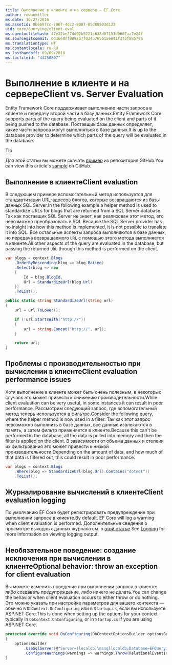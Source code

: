 ```yaml
---
title: Выполнение в клиенте и на сервере — EF Core
author: rowanmiller
ms.date: 10/27/2016
ms.assetid: 8b6697cc-7067-4dc2-8007-85d80503d123
uid: core/querying/client-eval
ms.openlocfilehash: 47e22be274d02b5221c638d07151d9607aa7e24f
ms.sourcegitcommit: 0d36e8ff0892b7f034b765b15e041f375f88579a
ms.translationtype: HT
ms.contentlocale: ru-RU
ms.lasthandoff: 09/09/2018
ms.locfileid: "44250807"
---
```

# <a name="client-vs-server-evaluation"></a><span data-ttu-id="77684-102">Выполнение в клиенте и на сервере</span><span class="sxs-lookup"><span data-stu-id="77684-102">Client vs. Server Evaluation</span></span>

<span data-ttu-id="77684-103">Entity Framework Core поддерживает выполнение части запроса в клиенте и передачу второй части в базу данных.</span><span class="sxs-lookup"><span data-stu-id="77684-103">Entity Framework Core supports parts of the query being evaluated on the client and parts of it being pushed to the database.</span></span> <span data-ttu-id="77684-104">Поставщик базы данных определяет, какие части запроса могут выполняться в базе данных.</span><span class="sxs-lookup"><span data-stu-id="77684-104">It is up to the database provider to determine which parts of the query will be evaluated in the database.</span></span>

> [!TIP]  
> <span data-ttu-id="77684-105">Для этой статьи вы можете скачать [пример](https://github.com/aspnet/EntityFramework.Docs/tree/master/samples/core/Querying) из репозитория GitHub.</span><span class="sxs-lookup"><span data-stu-id="77684-105">You can view this article's [sample](https://github.com/aspnet/EntityFramework.Docs/tree/master/samples/core/Querying) on GitHub.</span></span>

## <a name="client-evaluation"></a><span data-ttu-id="77684-106">Выполнение в клиенте</span><span class="sxs-lookup"><span data-stu-id="77684-106">Client evaluation</span></span>

<span data-ttu-id="77684-107">В следующем примере вспомогательный метод используется для стандартизации URL-адресов блогов, которые возвращаются из базы данных SQL Server.</span><span class="sxs-lookup"><span data-stu-id="77684-107">In the following example a helper method is used to standardize URLs for blogs that are returned from a SQL Server database.</span></span> <span data-ttu-id="77684-108">Так как поставщик SQL Server не знает, как реализован этот метод, его невозможно преобразовать в SQL.</span><span class="sxs-lookup"><span data-stu-id="77684-108">Because the SQL Server provider has no insight into how this method is implemented, it is not possible to translate it into SQL.</span></span> <span data-ttu-id="77684-109">Все остальные аспекты запроса выполняются в базе данных, но передача возвращаемого `URL` с помощью этого метода выполняется в клиенте.</span><span class="sxs-lookup"><span data-stu-id="77684-109">All other aspects of the query are evaluated in the database, but passing the returned `URL` through this method is performed on the client.</span></span>

<!-- [!code-csharp[Main](samples/core/Querying/Querying/ClientEval/Sample.cs?highlight=6)] -->
``` csharp
var blogs = context.Blogs
    .OrderByDescending(blog => blog.Rating)
    .Select(blog => new
    {
        Id = blog.BlogId,
        Url = StandardizeUrl(blog.Url)
    })
    .ToList();
```

<!-- [!code-csharp[Main](samples/core/Querying/Querying/ClientEval/Sample.cs)] -->
``` csharp
public static string StandardizeUrl(string url)
{
    url = url.ToLower();

    if (!url.StartsWith("http://"))
    {
        url = string.Concat("http://", url);
    }

    return url;
}
```

## <a name="client-evaluation-performance-issues"></a><span data-ttu-id="77684-110">Проблемы с производительностью при вычислении в клиенте</span><span class="sxs-lookup"><span data-stu-id="77684-110">Client evaluation performance issues</span></span>

<span data-ttu-id="77684-111">Хотя выполнение в клиенте может быть очень полезным, в некоторых случаях это может привести к снижению производительности.</span><span class="sxs-lookup"><span data-stu-id="77684-111">While client evaluation can be very useful, in some instances it can result in poor performance.</span></span> <span data-ttu-id="77684-112">Рассмотрим следующий запрос, где вспомогательный метод теперь используется в фильтре.</span><span class="sxs-lookup"><span data-stu-id="77684-112">Consider the following query, where the helper method is now used in a filter.</span></span> <span data-ttu-id="77684-113">Так как этот запрос невозможно выполнить в базе данных, все данные извлекаются в память, а затем фильтр применяется в клиенте.</span><span class="sxs-lookup"><span data-stu-id="77684-113">Because this can't be performed in the database, all the data is pulled into memory and then the filter is applied on the client.</span></span> <span data-ttu-id="77684-114">В зависимости от объема данных и степени их фильтрования это может привести к низкой производительности.</span><span class="sxs-lookup"><span data-stu-id="77684-114">Depending on the amount of data, and how much of that data is filtered out, this could result in poor performance.</span></span>

<!-- [!code-csharp[Main](samples/core/Querying/Querying/ClientEval/Sample.cs)] -->
``` csharp
var blogs = context.Blogs
    .Where(blog => StandardizeUrl(blog.Url).Contains("dotnet"))
    .ToList();
```

## <a name="client-evaluation-logging"></a><span data-ttu-id="77684-115">Журналирование вычислений в клиенте</span><span class="sxs-lookup"><span data-stu-id="77684-115">Client evaluation logging</span></span>

<span data-ttu-id="77684-116">По умолчанию EF Core будет регистрировать предупреждение при выполнении запроса в клиенте.</span><span class="sxs-lookup"><span data-stu-id="77684-116">By default, EF Core will log a warning when client evaluation is performed.</span></span> <span data-ttu-id="77684-117">Дополнительные сведения о просмотре выходных данных журнала см. в [этой статье](../miscellaneous/logging.md).</span><span class="sxs-lookup"><span data-stu-id="77684-117">See [Logging](../miscellaneous/logging.md) for more information on viewing logging output.</span></span> 

## <a name="optional-behavior-throw-an-exception-for-client-evaluation"></a><span data-ttu-id="77684-118">Необязательное поведение: создание исключения при вычислении в клиенте</span><span class="sxs-lookup"><span data-stu-id="77684-118">Optional behavior: throw an exception for client evaluation</span></span>

<span data-ttu-id="77684-119">Вы можете изменить поведение при выполнении запроса в клиенте: либо создавать предупреждение, либо ничего не делать.</span><span class="sxs-lookup"><span data-stu-id="77684-119">You can change the behavior when client evaluation occurs to either throw or do nothing.</span></span> <span data-ttu-id="77684-120">Это можно указать при настройке параметров для вашего контекста — обычно в `DbContext.OnConfiguring` или в `Startup.cs`, если вы используете ASP.NET Core.</span><span class="sxs-lookup"><span data-stu-id="77684-120">This is done when setting up the options for your context - typically in `DbContext.OnConfiguring`, or in `Startup.cs` if you are using ASP.NET Core.</span></span>

<!-- [!code-csharp[Main](samples/core/Querying/Querying/ClientEval/ThrowOnClientEval/BloggingContext.cs?highlight=5)] -->
``` csharp
protected override void OnConfiguring(DbContextOptionsBuilder optionsBuilder)
{
    optionsBuilder
        .UseSqlServer(@"Server=(localdb)\mssqllocaldb;Database=EFQuerying;Trusted_Connection=True;")
        .ConfigureWarnings(warnings => warnings.Throw(RelationalEventId.QueryClientEvaluationWarning));
}
```
